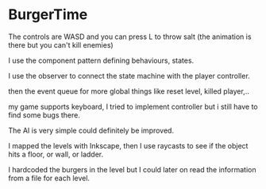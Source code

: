 # BurgerTime

The controls are WASD and you can press L to throw salt (the animation is there but you can't kill enemies)

I use the component pattern defining behaviours, states.

I use the observer to connect the state machine with the player controller.

then the event queue for more global things like reset level, killed player,..

my game supports keyboard, I tried to implement controller but i still have to find some bugs there.

The AI is very simple could definitely be improved.

I mapped the levels with Inkscape, then I use raycasts to see if the object hits a floor, or wall, or ladder.

I hardcoded the burgers in the level but I could later on read the information from a file for each level.
